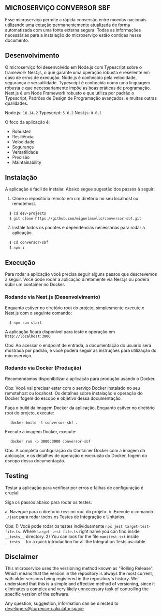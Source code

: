## MICROSERVIÇO CONVERSOR SBF

Esse microserviço permite a rápida conversão entre moedas nacionais utilizando uma cotação permanentemente atualizada de forma automatizada com uma fonte externa segura. Todas as informações necessárias para a instalação do microserviço estão contidas nesse documento.
## Desenvolvimento

O microserviço foi desenvolvido em Node.js com Typescript sobre o framework Nest.js, o que garante uma operação robusta e reseliente em caso de erros de execução. Node.js é conhecido pela velocidade, segurança e versatilidade. Typescript é conhecida como uma linguagem robusta e que necessariamente impõe as boas práticas de programação. Nest.js é um Node Framework robusto e que utiliza por padrão o Typescript, Padrões de Design de Programação avançados, e muitas outras qualidades.

Node.js: `18.14.2`
Typescript: `5.0.2`
Nest.js: `0.0.1`

O foco da aplicação é:

* Robustez
* Resiliência
* Velocidade
* Segurança
* Versatilidade
* Precisão
* Maintainability

## Instalação

A aplicação é fácil de instalar. Abaixo segue sugestão dos passos à seguir:

1) Clone o repositório remoto em um diretório no seu localhost ou remotehost.

&emsp;`$ cd dev-projects` <br>
&emsp;`$ git clone https://github.com/miguelamello/conversor-sbf.git` <br>

2) Instale todos os pacotes e dependências necessárias para rodar a aplicação.

&emsp;`$ cd conversor-sbf` <br>
&emsp;`$ npm i` <br>

## Execução

Para rodar a aplicação você precisa seguir alguns passos que descrevemos a seguir. Vocẽ pode rodar a aplicação diretamente via Nest.js ou poderá subir um container no Docker.

### Rodando via Nest.js (Desenvolvimento)

Enquanto estiver no diretório root do projeto, simplesmente execute o Nest.js com o seguinte comando:

&emsp;`$ npm run start` <br>

A aplicação ficará disponível para teste e operação em `http://localhost:3000`

Obs: Ao acessar o endpoint de entrada, a documentação do usuário será mostrada por padrão, e você poderá seguir as instruções para utilização do microserviço. 

### Rodando via Docker (Produção)

Recomendamos disponibilizar a aplicação para produção usando o Docker.

Obs: Você vai precisar estar com o serviço Docker instalado no seu remotehost ou locahost. Os detalhes sobre instalação e operação do Docker fogem do escopo e objetivo dessa documentação. 

Faça o build da imagem Docker da aplicação. Enquanto estiver no diretório root do projeto, execute:

&emsp; `docker build -t conversor-sbf .`

Execute a imagem Docker, execute:

&emsp; `docker run -p 3000:3000 conversor-sbf`

Obs: A completa configuração do Container Docker com a imagem da aplciação, e os detalhes de operação e execução do Docker, fogem do escopo dessa documentação. 

## Testing

Testar a aplicação para verificar por erros e falhas de configuração é crucial.

Siga os passos abaixo para rodar os testes:

a. Navegue para o diretório `test` no root do projeto.
b. Execute o comando `./jest` para rodar todos os Testes de Integração e Unitários.

Obs: 1) Você pode rodar os testes individuamente `npx jest target-test-file.ts`. Where `target-test-file.ts` right name you can find inside `__tests__` directory. 2) You can look for the file `manitest.txt` inside `__tests__` for a quick introduction for all the Integration Tests available.

## Disclaimer

This microservice uses the versioning method known as "Rolling Release". Which means that the version in the repository is always the most current, with older versions being registered in the repository's history. We understand that this is a simple and effective method of versioning, since it eliminates a complex and very likely unnecessary task of controlling the specific version of the software. 

Any question, suggestion, information can be directed to developers@currency-calculator.space


